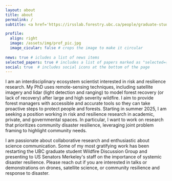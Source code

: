 ```yaml
---
layout: about
title: about
permalink: /
subtitle: <a href='https://irsslab.forestry.ubc.ca/people/graduate-students/'>PhD Student in Integrated Remote Sensing Studio</a>. 

profile:
  align: right
  image: /assets/img/prof_pic.jpg
  image_cicular: false # crops the image to make it circular
  
news: true # icludes a list of news items
selected_papers: true # includes a list of papers marked as "selected={true}"
social: true  # includes social icons at the bottom of the page
---
```


I am an interdisciplinary ecosystem scientist interested in risk and resilience research. My PhD uses remote-sensing techniques, including satellite imagery and lidar (light detection and ranging) to model forest recovery (or lack of recovery) after large and high severity wildfire. I aim to provide forest managers with accessible and accurate tools so they can take proactive steps to protect people and forests. Starting in summer 2025, I am seeking a position working in risk and resilience research in academic, private, and governmental spaces. In particular, I want to work on research that prioritizes community disaster resilience, leveraging joint problem framing to highlight community needs. 

I am passionate about collaborative research and enthusiastic about science communication. Some of my most gratifying work has been restarting the UBC graduate student Wildfire Discussion Group and presenting to US Senators Merkeley's staff on the importance of systemic disaster resilience. Please reach out if you are interested in talks or demonstrations on drones, satellite science, or community resilience and response to disaster. 
